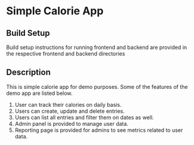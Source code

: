 # Simple Calorie App

## Build Setup

Build setup instructions for running frontend and backend are provided in the respective frontend and backend directories

## Description

This is simple calorie app for demo purposes. Some of the features of the demo app are listed below.

1. User can track their calories on daily basis.
2. Users can create, update and delete entries.
3. Users can list all entries and filter them on dates as well.
4. Admin panel is provided to manage user data.
5. Reporting page is provided for admins to see metrics related to user data.
